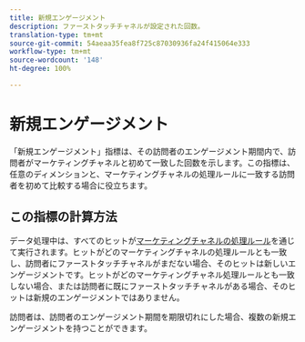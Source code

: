 ```yaml
---
title: 新規エンゲージメント
description: ファーストタッチチャネルが設定された回数。
translation-type: tm+mt
source-git-commit: 54aeaa35fea8f725c87030936fa24f415064e333
workflow-type: tm+mt
source-wordcount: '148'
ht-degree: 100%

---
```



# 新規エンゲージメント

「新規エンゲージメント」指標は、その訪問者のエンゲージメント期間内で、訪問者がマーケティングチャネルと初めて一致した回数を示します。この指標は、任意のディメンションと、マーケティングチャネルの処理ルールに一致する訪問者を初めて比較する場合に役立ちます。

## この指標の計算方法

データ処理中は、すべてのヒットが[マーケティングチャネルの処理ルール](../c-marketing-channels/c-rules.md)を通じて実行されます。ヒットがどのマーケティングチャネルの処理ルールとも一致し、訪問者にファーストタッチチャネルがまだない場合、そのヒットは新しいエンゲージメントです。ヒットがどのマーケティングチャネル処理ルールとも一致しない場合、または訪問者に既にファーストタッチチャネルがある場合、そのヒットは新規のエンゲージメントではありません。

訪問者は、訪問者のエンゲージメント期間を期限切れにした場合、複数の新規エンゲージメントを持つことができます。